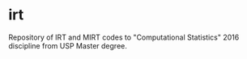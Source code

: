 # irt
Repository of IRT and MIRT codes to "Computational Statistics" 2016 discipline from USP Master degree.
